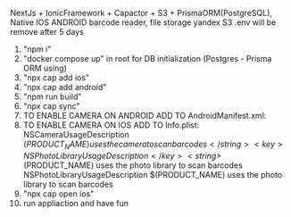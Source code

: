NextJs + IonicFramework + Capactor + S3 + PrismaORM(PostgreSQL), Native IOS ANDROID barcode reader, file storage yandex S3
.env will be remove after 5 days

1. "npm i"
2. "docker compose up" in root for DB initialization (Postgres - Prisma ORM using)
3. "npx cap add ios"
4. "npx cap add android"
5. "npm run build"
6. "npx cap sync"
7. TO ENABLE CAMERA ON ANDROID ADD TO AndroidManifest.xml:
   <uses-permission android:name="android.permission.READ_MEDIA_IMAGES"/>
   <uses-permission android:name="android.permission.READ_EXTERNAL_STORAGE"/>
   <uses-permission android:name="android.permission.WRITE_EXTERNAL_STORAGE" />
8. TO ENABLE CAMERA ON IOS ADD TO Info.plist:
   <key>NSCameraUsageDescription</key>
   <string>$(PRODUCT_NAME) uses the camera to scan barcodes</string>
  <key>NSPhotoLibraryUsageDescription</key>
  <string>$(PRODUCT_NAME) uses the photo library to scan barcodes</string>
   <key>NSPhotoLibraryUsageDescription</key>
   <string>$(PRODUCT_NAME) uses the photo library to scan barcodes</string>
9. "npx cap open ios"
10. run appliaction and have fun
